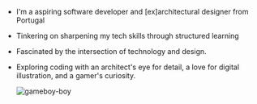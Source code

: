 - I'm a aspiring software developer and [ex]architectural designer from Portugal
- Tinkering on sharpening my tech skills through structured learning
- Fascinated by the intersection of technology and design.
- Exploring coding with an architect's eye for detail, a love for digital illustration, and a gamer's curiosity.
  
  ![gameboy-boy](https://github.com/pmachado364/pmachado364/assets/153815489/0443d302-92cd-48e6-aeb1-cb85fe384004)






<!---
pmachado364/pmachado364 is a ✨ special ✨ repository because its `README.md` (this file) appears on your GitHub profile.
You can click the Preview link to take a look at your changes.
--->
